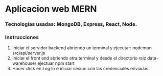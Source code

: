 # Aplicacion web MERN
### Tecnologias usadas: MongoDB, Express, React, Node.

### Instrucciones
1. Iniciar el servidor backend abriendo un terminal y ejecutar: nodemon src/api/server.js 
2. Iniciar el front end abriendo otra terminal y desde el directorio raiz data-warehouse/ ejectuar npm start
3. Hacer click en Log In e iniciar sesion con las credenciales enviadas.
